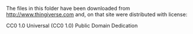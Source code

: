 The files in this folder have been downloaded from http://www.thingiverse.com and, on that site were distributed with license:

CC0 1.0 Universal (CC0 1.0) Public Domain Dedication